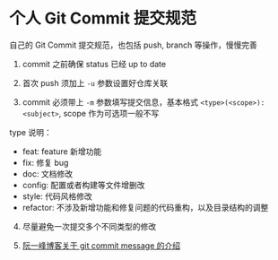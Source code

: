 # 个人 Git Commit 提交规范

自己的 Git Commit 提交规范，也包括 push, branch 等操作，慢慢完善

1. commit 之前确保 status 已经 up to date

2. 首次 push 须加上 `-u` 参数设置好仓库关联

3. commit 必须带上 `-m` 参数填写提交信息，基本格式 `<type>(<scope>): <subject>`, scope 作为可选项一般不写

type 说明：
- feat: feature 新增功能
- fix: 修复 bug
- doc: 文档修改
- config: 配置或者构建等文件增删改
- style: 代码风格修改
- refactor: 不涉及新增功能和修复问题的代码重构，以及目录结构的调整

4. 尽量避免一次提交多个不同类型的修改

5. [阮一峰博客关于 git commit message 的介绍](http://www.ruanyifeng.com/blog/2016/01/commit_message_change_log.html)
